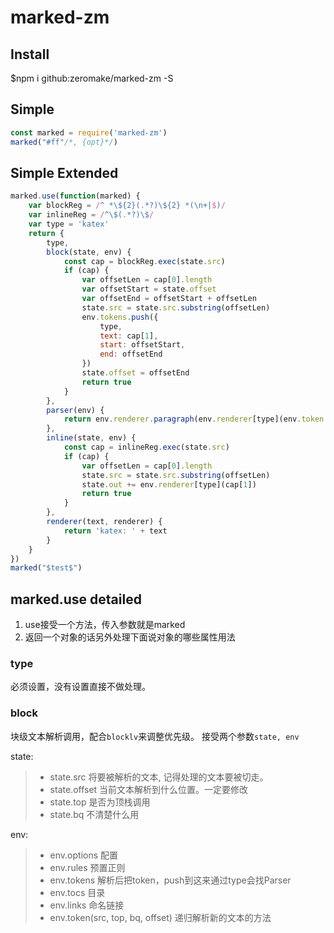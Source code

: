 # marked-zm

## Install

$npm i github:zeromake/marked-zm -S

## Simple

``` javascript
const marked = require('marked-zm')
marked("#ff"/*, {opt}*/)
```

## Simple Extended
``` javascript
marked.use(function(marked) {
    var blockReg = /^ *\${2}(.*?)\${2} *(\n+|$)/
    var inlineReg = /^\$(.*?)\$/
    var type = 'katex'
    return {
        type,
        block(state, env) {
            const cap = blockReg.exec(state.src)
            if (cap) {
                var offsetLen = cap[0].length
                var offsetStart = state.offset
                var offsetEnd = offsetStart + offsetLen
                state.src = state.src.substring(offsetLen)
                env.tokens.push({
                    type,
                    text: cap[1],
                    start: offsetStart,
                    end: offsetEnd
                })
                state.offset = offsetEnd
                return true
            }
        },
        parser(env) {
            return env.renderer.paragraph(env.renderer[type](env.token.text))
        },
        inline(state, env) {
            const cap = inlineReg.exec(state.src)
            if (cap) {
                var offsetLen = cap[0].length
                state.src = state.src.substring(offsetLen)
                state.out += env.renderer[type](cap[1])
                return true
            }
        },
        renderer(text, renderer) {
            return 'katex: ' + text
        }
    }
})
marked("$test$")
```

## marked.use detailed
1. use接受一个方法，传入参数就是marked
2. 返回一个对象的话另外处理下面说对象的哪些属性用法

### type
必须设置，没有设置直接不做处理。

### block
块级文本解析调用，配合`blocklv`来调整优先级。
接受两个参数`state, env`

state:

> - state.src 将要被解析的文本, 记得处理的文本要被切走。
> - state.offset 当前文本解析到什么位置。一定要修改
> - state.top 是否为顶栈调用
> - state.bq 不清楚什么用

env:
> - env.options 配置
> - env.rules 预置正则
> - env.tokens 解析后把token，push到这来通过type会找Parser
> - env.tocs 目录
> - env.links 命名链接
> - env.token(src, top, bq, offset) 递归解析新的文本的方法

